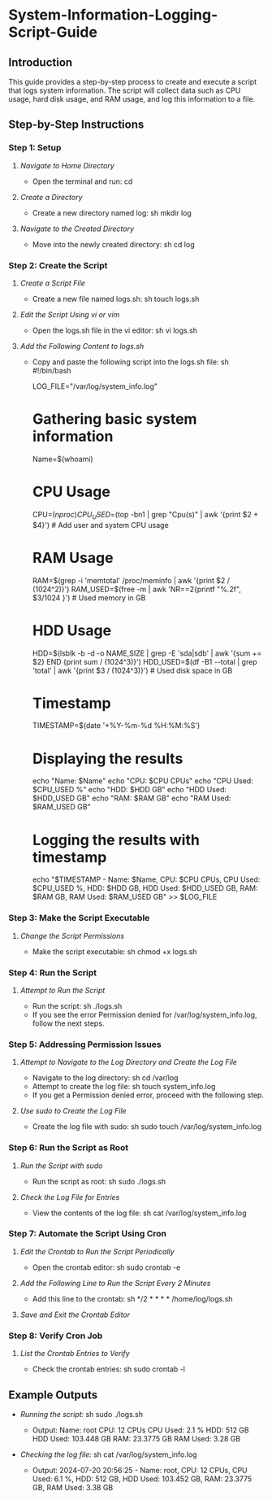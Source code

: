 # System-Information-Logging-Script-Guide

## Introduction

This guide provides a step-by-step process to create and execute a
script that logs system information. The script will collect data such
as CPU usage, hard disk usage, and RAM usage, and log this information
to a file.

## Step-by-Step Instructions

### Step 1: Setup

1.  *Navigate to Home Directory*

    - Open the terminal and run: cd

2.  *Create a Directory*

    - Create a new directory named log: sh mkdir log

3.  *Navigate to the Created Directory*

    - Move into the newly created directory: sh cd log

### Step 2: Create the Script

1.  *Create a Script File*

    - Create a new file named logs.sh: sh touch logs.sh

2.  *Edit the Script Using vi or vim*

    - Open the logs.sh file in the vi editor: sh vi logs.sh

3.  *Add the Following Content to logs.sh*

    - Copy and paste the following script into the logs.sh file: sh
      \
      #!/bin/bash

      LOG_FILE="/var/log/system_info.log"

      # Gathering basic system information
        Name=$(whoami)

      # CPU Usage
        CPU=$(nproc)
        CPU_USED=$(top -bn1 | grep "Cpu(s)" | awk '{print $2 + $4}') # Add user and system CPU usage

      # RAM Usage
        RAM=$(grep -i 'memtotal' /proc/meminfo | awk '{print $2 / (1024^2)}')
        RAM_USED=$(free -m | awk 'NR==2{printf "%.2f", $3/1024 }') # Used memory in GB

      # HDD Usage
        HDD=$(lsblk -b -d -o NAME,SIZE | grep -E 'sda|sdb' | awk '{sum += $2} END {print sum / (1024^3)}')
        HDD_USED=$(df -B1 --total | grep 'total' | awk '{print $3 / (1024^3)}') # Used disk space in GB

      # Timestamp
        TIMESTAMP=$(date '+%Y-%m-%d %H:%M:%S')

      # Displaying the results
        echo "Name: $Name"
        echo "CPU: $CPU CPUs"
        echo "CPU Used: $CPU_USED %"
        echo "HDD: $HDD GB"
        echo "HDD Used: $HDD_USED GB"
        echo "RAM: $RAM GB"
        echo "RAM Used: $RAM_USED GB"

      # Logging the results with timestamp
        echo "$TIMESTAMP - Name: $Name, CPU: $CPU CPUs, CPU Used: $CPU_USED %, HDD: $HDD GB, HDD Used: $HDD_USED GB, RAM: $RAM GB, RAM Used: $RAM_USED GB" >> $LOG_FILE


### 

### Step 3: Make the Script Executable

1.  *Change the Script Permissions*

    - Make the script executable: sh chmod +x logs.sh

### Step 4: Run the Script

1.  *Attempt to Run the Script*

    - Run the script: sh ./logs.sh
    - If you see the error Permission denied for
      /var/log/system_info.log, follow the next steps.

### Step 5: Addressing Permission Issues

1.  *Attempt to Navigate to the Log Directory and Create the Log File*

    - Navigate to the log directory: sh cd /var/log
    - Attempt to create the log file: sh touch system_info.log
    - If you get a Permission denied error, proceed with the following
      step.

2.  *Use sudo to Create the Log File*

    - Create the log file with sudo: sh sudo touch
      /var/log/system_info.log

### Step 6: Run the Script as Root

1.  *Run the Script with sudo*

    - Run the script as root: sh sudo ./logs.sh

2.  *Check the Log File for Entries*

    - View the contents of the log file: sh cat /var/log/system_info.log

### Step 7: Automate the Script Using Cron

1.  *Edit the Crontab to Run the Script Periodically*

    - Open the crontab editor: sh sudo crontab -e

2.  *Add the Following Line to Run the Script Every 2 Minutes*

    - Add this line to the crontab: sh \*/2 \* \* \* \*
      /home/log/logs.sh

3.  *Save and Exit the Crontab Editor*

### Step 8: Verify Cron Job

1.  *List the Crontab Entries to Verify*

    - Check the crontab entries: sh sudo crontab -l

## Example Outputs

- *Running the script:* sh sudo ./logs.sh

  - Output: Name: root CPU: 12 CPUs CPU Used: 2.1 % HDD: 512 GB HDD
    Used: 103.448 GB RAM: 23.3775 GB RAM Used: 3.28 GB

- *Checking the log file:* sh cat /var/log/system_info.log

  - Output: 2024-07-20 20:56:25 - Name: root, CPU: 12 CPUs, CPU Used:
    6.1 %, HDD: 512 GB, HDD Used: 103.452 GB, RAM: 23.3775 GB, RAM Used:
    3.38 GB
